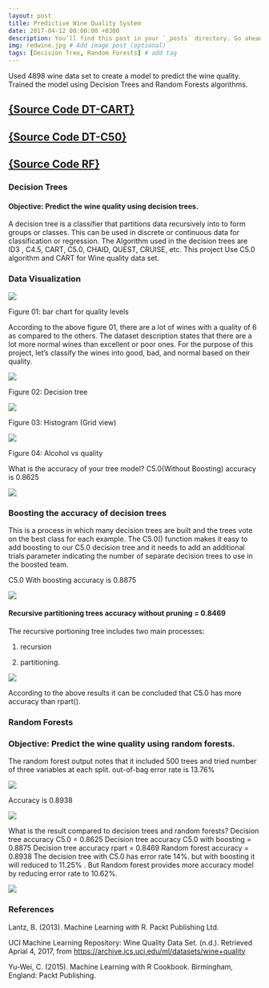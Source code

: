 ```yaml
---
layout: post
title: Predictive Wine Quality System
date: 2017-04-12 00:00:00 +0300
description: You’ll find this post in your `_posts` directory. Go ahead and edit it and re-build the site to see your changes. # Add post description (optional)
img: redwine.jpg # Add image post (optional)
tags: [Decision Tree, Random Forests] # add tag
---
```

Used 4898 wine data set to create a model to predict the wine quality. Trained the model using Decision Trees and Random Forests algorithms.

## [{Source Code DT-CART}](https://github.com/AIroot/Machine-Learning-Projects-with-R/blob/master/Decision_Trees_Algorithm/DT_Wine_Quality/DTWineQualityCART.R)

## [{Source Code DT-C50}](https://github.com/AIroot/Machine-Learning-Projects-with-R/blob/master/Decision_Trees_Algorithm/DT_Wine_Quality/DTWineQualityC50.R)

## [{Source Code RF}](https://github.com/AIroot/Machine-Learning-Projects-with-R/blob/master/Random_Forests_Algorithm/RF_Wine_Quality/RFWineQuality.R)

### Decision Trees 

#### Objective: Predict the wine quality using decision trees.

A decision tree is a classifier that partitions data recursively into to form groups or classes. This can be used in discrete or continuous data for classification or regression. The Algorithm used in the decision trees are ID3 , C4.5, CART, C5.0, CHAID, QUEST, CRUISE, etc.
This project Use C5.0 algorithm and CART for Wine quality data set.

### Data Visualization


![]({{site.baseurl}}/assets/img/Predictive_wine_quality_system/image3.png)

Figure 01: bar chart for quality levels 

According to the above figure 01, there are a lot of wines with a quality of 6 as compared to the others. The dataset description states  that there are a lot more normal wines than excellent or poor ones. For the purpose of this project, let’s classify the wines into good, bad, and normal based on their quality.


![]({{site.baseurl}}/assets/img/Predictive_wine_quality_system/image5.png)

Figure 02: Decision tree 

![]({{site.baseurl}}/assets/img/Predictive_wine_quality_system/image7.png)


Figure 03: Histogram (Grid view) 


![]({{site.baseurl}}/assets/img/Predictive_wine_quality_system/image9.png)


Figure 04: Alcohol vs quality 

What is the accuracy of your tree model?
C5.0(Without Boosting) accuracy is 0.8625

![]({{site.baseurl}}/assets/img/Predictive_wine_quality_system/image8.png)


### Boosting the accuracy of decision trees

This is a process in which many decision trees are built and the trees vote on the best class for each example. The C5.0() function makes it easy to add boosting to our C5.0 decision tree and it  needs to add an additional trials parameter indicating the number of separate decision trees to use in the boosted team.


C5.0 With boosting accuracy is 0.8875

![]({{site.baseurl}}/assets/img/Predictive_wine_quality_system/image2.png)



#### Recursive partitioning trees accuracy without pruning = 0.8469

The recursive portioning tree includes two main processes:

01. recursion

02. partitioning.  

![]({{site.baseurl}}/assets/img/Predictive_wine_quality_system/image1.png)

According to the above results it can be concluded that C5.0 has more accuracy than rpart().

### Random Forests 

### Objective: Predict the wine quality using random forests.


The random forest output notes that it included 500 trees and tried number of three variables at each split. out-of-bag error rate is 13.76%

![]({{site.baseurl}}/assets/img/Predictive_wine_quality_system/image6.png)

Accuracy is 0.8938

![]({{site.baseurl}}/assets/img/Predictive_wine_quality_system/image10.png)


What is the result compared to decision trees and random forests? 
Decision tree accuracy C5.0 = 0.8625
Decision tree accuracy C5.0 with boosting = 0.8875
Decision tree accuracy rpart = 0.8469
Random forest accuracy = 0.8938
The decision tree with  C5.0 has error rate 14%. but with boosting it will reduced to 11.25% . But Random forest provides more accuracy model by reducing  error rate to 10.62%.  



![]({{site.baseurl}}/assets/img/Predictive_wine_quality_system/image4.png)


### References

Lantz, B. (2013). Machine Learning with R. Packt Publishing Ltd.

UCI Machine Learning Repository: Wine Quality Data Set. (n.d.). Retrieved Aprial 4, 2017, from https://archive.ics.uci.edu/ml/datasets/wine+quality

Yu-Wei, C. (2015). Machine Learning with R Cookbook. Birmingham, England: Packt Publishing.

